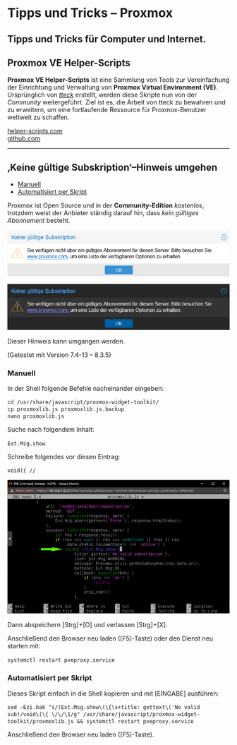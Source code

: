 # Tipps und Tricks&nbsp;– Proxmox
Tipps und Tricks für Computer und Internet.
---

## Proxmox VE Helper-Scripts

**Proxmox VE Helper-Scripts** ist eine Sammlung von Tools zur Vereinfachung der Einrichtung und Verwaltung von **Proxmox Virtual Environment (VE)**. Ursprünglich von _[tteck](https://github.com/tteck/Proxmox)_ erstellt, werden diese Skripte nun von der _Community_ weitergeführt. Ziel ist es, die Arbeit von tteck zu bewahren und zu erweitern, um eine fortlaufende Ressource für Proxmox-Benutzer weltweit zu schaffen.

[helper-scripts.com](https://helper-scripts.com/)  
[github.com](https://github.com/community-scripts/ProxmoxVE)

---

## ‚Keine gültige Subskription‘–Hinweis umgehen

* [Manuell](ReadMe.md#manuell)
* [Automatisiert per Skript](ReadMe.md#automatisiert-per-skript)

Proxmox ist Open Source und in der **Community-Edition** *kostenlos*, trotzdem weist der Anbieter ständig darauf hin, dass *kein gültiges Abonnement* besteht.

![No Subscription](img/notice-no-subscription-wht.png)  

![No Subscription](img/notice-no-subscription-blk.png)

Dieser Hinweis kann umgangen werden.

(Getestet mit Version 7.4-13 – 8.3.5)

### Manuell

In der Shell folgende Befehle nacheinander eingeben:

```
cd /usr/share/javascript/proxmox-widget-toolkit/
cp proxmoxlib.js proxmoxlib.js.backup
nano proxmoxlib.js
```

Suche nach folgendem Inhalt: 

``Ext.Msg.show``

Schreibe folgendes vor diesen Eintrag:

```
void({ //
```

![No Subscription](img/terminal-subskription.png)

Dann abspeichern [Strg]+[O] und verlassen [Strg]+[X].

Anschließend den Browser neu laden ([F5]-Taste) oder den Dienst neu starten mit:

``systemctl restart pveproxy.service``

### Automatisiert per Skript

Dieses Skript einfach in die Shell kopieren und mit [EINGABE] ausführen:

```
sed -Ezi.bak "s/(Ext.Msg.show\(\{\s+title: gettext\('No valid sub)/void\(\{ \/\/\1/g" /usr/share/javascript/proxmox-widget-toolkit/proxmoxlib.js && systemctl restart pveproxy.service
```

Anschließend den Browser neu laden ([F5]-Taste).

